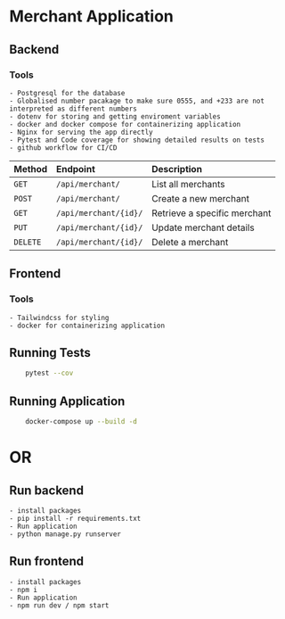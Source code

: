 # Merchant Application

## Backend
### Tools
    - Postgresql for the database
    - Globalised number pacakage to make sure 0555, and +233 are not interpreted as different numbers
    - dotenv for storing and getting enviroment variables
    - docker and docker compose for containerizing application
    - Nginx for serving the app directly 
    - Pytest and Code coverage for showing detailed results on tests
    - github workflow for CI/CD  

| Method   | Endpoint              | Description                  |
| :------- | :-------------------- | :--------------------------- |
| `GET`    | `/api/merchant/`      | List all merchants           |
| `POST`   | `/api/merchant/`      | Create a new merchant        |
| `GET`    | `/api/merchant/{id}/` | Retrieve a specific merchant |
| `PUT`    | `/api/merchant/{id}/` | Update merchant details      |
| `DELETE` | `/api/merchant/{id}/` | Delete a merchant            |


## Frontend
### Tools
    - Tailwindcss for styling
    - docker for containerizing application

## Running Tests
```bash
    pytest --cov
```
## Running Application

```bash 
    docker-compose up --build -d
```
# OR

## Run backend
    - install packages
    - pip install -r requirements.txt
    - Run application
    - python manage.py runserver

## Run frontend
    - install packages
    - npm i 
    - Run application
    - npm run dev / npm start
    


